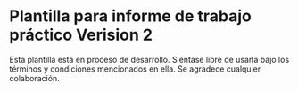 # Plantilla para informe de trabajo práctico Verision 2

Esta plantilla está en proceso de desarrollo. Siéntase libre de usarla bajo los términos y condiciones mencionados en ella. Se agradece cualquier colaboración.
